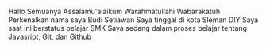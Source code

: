 Hallo Semuanya
Assalamu'alaikum Warahmatullahi Wabarakatuh
Perkenalkan nama saya Budi Setiawan
Saya tinggal di kota Sleman DIY
Saya saat ini berstatus pelajar SMK
Saya sedang dalam proses belajar tentang Javasript, Git, dan Github
